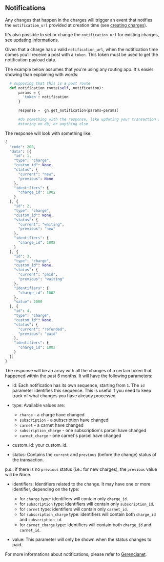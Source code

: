 ## Notifications

Any changes that happen in the charges will trigger an event that notifies the `notification_url` provided at creation time (see [creating charges](/docs/charges.md)).

It's also possible to set or change the `notification_url` for existing charges, see [updating informations](/docs/charge-update.md).

Given that a charge has a valid `notification_url`, when the notification time comes you'll receive a post with a `token`. This token must be used to get the notification payload data.

The example below assumes that you're using any routing app. It's easier showing than explaining with words:

```python
  # supposing that this is a post route
  def notification_route(self, notification):
      params = {
        'token': notification
      }

      response =  gn.get_notification(params=params)

      #do something with the response, like updating your transaction status
      #storing on db, or anything else

```

The response will look with something like:

```python
{
  "code": 200,
  "data": [{
    "id": 1,
    "type": "charge",
    "custom_id": None,
    "status": {
      "current": "new",
      "previous": None
    },
    "identifiers": {
      "charge_id": 1002
    }
  }, {
    "id": 2,
    "type": "charge",
    "custom_id": None,
    "status": {
      "current": "waiting",
      "previous": "new"
    },
    "identifiers": {
      "charge_id": 1002
    }
  }, {
    "id": 3,
    "type": "charge",
    "custom_id": None,
    "status": {
      "current": "paid",
      "previous": "waiting"
    },
    "identifiers": {
      "charge_id": 1002
    },
    "value": 2000
  }, {
    "id": 4,
    "type": "charge",
    "custom_id": None,
    "status": {
      "current": "refunded",
      "previous": "paid"
    },
    "identifiers": {
      "charge_id": 1002
    }
  }]
}
```

The response will be an array with all the changes of a certain token that happened within the past 6 months. It will have the following parameters:

* id: Each notification has its own sequence, starting from `1`. The `id` parameter identifies this sequence. This is useful if you need to keep track of what changes you have already processed.

* type: Available values are:
  * `charge` - a charge have changed
  * `subscription` - a subscription have changed
  * `carnet` - a carnet have changed
  * `subscription_charge` - one subscription's parcel have changed
  * `carnet_charge` - one carnet's parcel have changed

* custom_id: your custom_id.

* status: Contains the `current` and `previous` (before the change) status  of the transaction.

 p.s.: if there is no `previous` status (i.e.: for new charges), the `previous` value will be None.

* identifiers: Identifiers related to the change. It may have one or more identifier, depending on the type:
  * for `charge` type: identifiers will contain only `charge_id`.
  * for `subscription` type: identifiers will contain only `subscription_id`.
  * for `carnet` type: identifiers will contain only `carnet_id`.
  * for `subscription_charge` type: identifiers will contain both `charge_id` and `subscription_id`.
  * for `carnet_charge` type: identifiers will contain both `charge_id` and `carnet_id`.

* value: This parameter will only be shown when the status changes to paid.

 For more informations about notifications, please refer to [Gerencianet](https://docs.gerencianet.com.br/transacoes/notificacoes).

